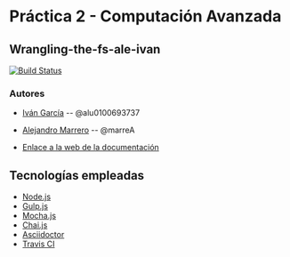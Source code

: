 # Práctica 2 - Computación Avanzada

## Wrangling-the-fs-ale-ivan

[![Build Status](https://travis-ci.org/ULL-MII-CA-1819/wrangling-the-fs-ale-ivan.svg?branch=master)](https://travis-ci.org/ULL-MII-CA-1819/wrangling-the-fs-ale-ivan)

### Autores

- [Iván García](https://alu0100693737.github.io/) -- @alu0100693737
- [Alejandro Marrero](https://marreA.github.io/) -- @marreA

- [Enlace a la web de la documentación](https://ull-mii-ca-1819.github.io/wrangling-the-fs-ale-ivan/)

## Tecnologías empleadas

- [Node.js](https://nodejs.org/es/)
- [Gulp.js](https://gulpjs.com/)
- [Mocha.js](https://mochajs.org/) 
- [Chai.js](https://www.chaijs.com/)
- [Asciidoctor](https://asciidoctor.org/)
- [Travis CI](https://travis-ci.org/ULL-MII-CA-1819/01-high-order-function-marreA/branches)